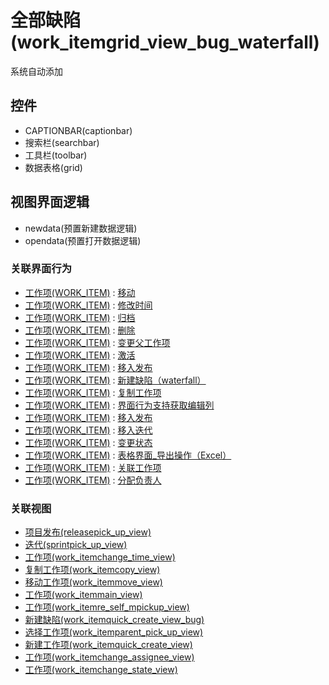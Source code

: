 # 全部缺陷(work_itemgrid_view_bug_waterfall)  <!-- {docsify-ignore-all} -->

系统自动添加


<el-skeleton style="width:60%">
	<template #template>
		<div style="padding-bottom: 5px;">
			<div style="height:40px;display: flex;align-items: center;justify-content: space-between;">
				<el-tooltip content="页面标题">
					<el-skeleton-item variant="text" style="height:40px;"></el-skeleton-item>
				</el-tooltip>
				<el-tooltip content="搜索栏">
				    <el-skeleton-item variant="text" style="margin-left: 10px;height:40px;width:300px;"></el-skeleton-item>
				</el-tooltip>
				<el-skeleton style="width:250px;">
					<template #template>
						<el-tooltip content="工具栏">
							<div style="display: flex;align-items: center;justify-content:end">
								<el-skeleton-item variant="text" style="margin-left: 10px;height:40px;width:80px"></el-skeleton-item>
								<el-skeleton-item variant="text" style="margin-left: 10px;height:40px;width:80px"></el-skeleton-item>
								<el-skeleton-item variant="text" style="margin-left: 10px;height:40px;width:80px"></el-skeleton-item>
							</div>
						</el-tooltip>
					</template>
				</el-skeleton>
			</div>
		</div>
		<el-tooltip content="数据表格">
			<el-skeleton-item variant="p" style="height:300px"></el-skeleton-item>
		</el-tooltip>
	</template>
</el-skeleton>


## 控件
  * CAPTIONBAR(captionbar)
  * 搜索栏(searchbar)
  * 工具栏(toolbar)
  * 数据表格(grid)

## 视图界面逻辑
  * newdata(预置新建数据逻辑)
  * opendata(预置打开数据逻辑)


### 关联界面行为
  * [工作项(WORK_ITEM)](module/ProjMgmt/Work_item) : [移动](module/ProjMgmt/Work_item#界面行为)
  * [工作项(WORK_ITEM)](module/ProjMgmt/Work_item) : [修改时间](module/ProjMgmt/Work_item#界面行为)
  * [工作项(WORK_ITEM)](module/ProjMgmt/Work_item) : [归档](module/ProjMgmt/Work_item#界面行为)
  * [工作项(WORK_ITEM)](module/ProjMgmt/Work_item) : [删除](module/ProjMgmt/Work_item#界面行为)
  * [工作项(WORK_ITEM)](module/ProjMgmt/Work_item) : [变更父工作项](module/ProjMgmt/Work_item#界面行为)
  * [工作项(WORK_ITEM)](module/ProjMgmt/Work_item) : [激活](module/ProjMgmt/Work_item#界面行为)
  * [工作项(WORK_ITEM)](module/ProjMgmt/Work_item) : [移入发布](module/ProjMgmt/Work_item#界面行为)
  * [工作项(WORK_ITEM)](module/ProjMgmt/Work_item) : [新建缺陷（waterfall）](module/ProjMgmt/Work_item#界面行为)
  * [工作项(WORK_ITEM)](module/ProjMgmt/Work_item) : [复制工作项](module/ProjMgmt/Work_item#界面行为)
  * [工作项(WORK_ITEM)](module/ProjMgmt/Work_item) : [界面行为支持获取编辑列](module/ProjMgmt/Work_item#界面行为)
  * [工作项(WORK_ITEM)](module/ProjMgmt/Work_item) : [移入发布](module/ProjMgmt/Work_item#界面行为)
  * [工作项(WORK_ITEM)](module/ProjMgmt/Work_item) : [移入迭代](module/ProjMgmt/Work_item#界面行为)
  * [工作项(WORK_ITEM)](module/ProjMgmt/Work_item) : [变更状态](module/ProjMgmt/Work_item#界面行为)
  * [工作项(WORK_ITEM)](module/ProjMgmt/Work_item) : [表格界面_导出操作（Excel）](module/ProjMgmt/Work_item#界面行为)
  * [工作项(WORK_ITEM)](module/ProjMgmt/Work_item) : [关联工作项](module/ProjMgmt/Work_item#界面行为)
  * [工作项(WORK_ITEM)](module/ProjMgmt/Work_item) : [分配负责人](module/ProjMgmt/Work_item#界面行为)

### 关联视图
  * [项目发布(releasepick_up_view)](app/view/releasepick_up_view)
  * [迭代(sprintpick_up_view)](app/view/sprintpick_up_view)
  * [工作项(work_itemchange_time_view)](app/view/work_itemchange_time_view)
  * [复制工作项(work_itemcopy_view)](app/view/work_itemcopy_view)
  * [移动工作项(work_itemmove_view)](app/view/work_itemmove_view)
  * [工作项(work_itemmain_view)](app/view/work_itemmain_view)
  * [工作项(work_itemre_self_mpickup_view)](app/view/work_itemre_self_mpickup_view)
  * [新建缺陷(work_itemquick_create_view_bug)](app/view/work_itemquick_create_view_bug)
  * [选择工作项(work_itemparent_pick_up_view)](app/view/work_itemparent_pick_up_view)
  * [新建工作项(work_itemquick_create_view)](app/view/work_itemquick_create_view)
  * [工作项(work_itemchange_assignee_view)](app/view/work_itemchange_assignee_view)
  * [工作项(work_itemchange_state_view)](app/view/work_itemchange_state_view)

<script>
 const { createApp } = Vue
  createApp({
    data() {
      return {
        message: '!'
      }
    }
  }).use(ElementPlus).mount('#app')
</script>